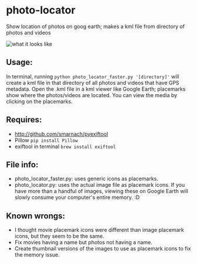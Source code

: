 # photo-locator
 Show location of photos on goog earth; makes a kml file from directory of photos and videos

 ![what it looks like](image.png)

## Usage:
In terminal, running `python photo_locator_faster.py '[directory]'` will create a kml file in that directory of all photos and videos that have GPS metadata.
Open the .kml file in a kml viewer like Google Earth; placemarks show where the photos/videos are located. You can view the media by clicking on the placemarks.

## Requires:
* http://github.com/smarnach/pyexiftool
* Pillow `pip install Pillow`
* exiftool in terminal `brew install exiftool`

## File info:
* photo_locator_faster.py: uses generic icons as placemarks.
* photo_locator.py: uses the actual image file as placemark icons. If you have more than a handful of images, viewing these on Google Earth will slowly consume
your computer's entire memory. :D

## Known wrongs:
* I thought movie placemark icons were different than image placemark icons, but they seem to be the same.
* Fix movies having a name but photos not having a name.
* Create thumbnail versions of the images to use as placemark icons to fix the memory issue.
